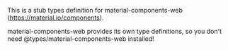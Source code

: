 This is a stub types definition for material-components-web (https://material.io/components).

material-components-web provides its own type definitions, so you don't need @types/material-components-web installed!